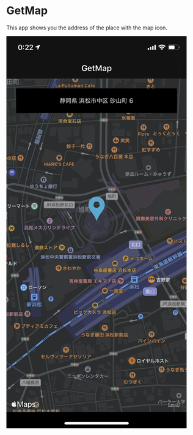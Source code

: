 # GetMap
This app shows you the address of the place with the map icon. 

![GetMapScreenshot](https://github.com/keit0728/GetMap/blob/images/Map.PNG "Map")
